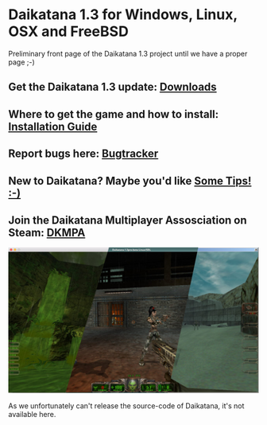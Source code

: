 # Daikatana 1.3 for Windows, Linux, OSX and FreeBSD
  
Preliminary front page of the Daikatana 1.3 project until we have a proper page ;-)  

## Get the Daikatana 1.3 update: [Downloads](https://bitbucket.org/daikatana13/daikatana/wiki/Downloads)
## Where to get the game and how to install: [Installation Guide](https://bitbucket.org/daikatana13/daikatana/wiki/Installation)
## Report bugs here: [Bugtracker](https://bitbucket.org/daikatana13/daikatana/issues?status=new&status=open)
## New to Daikatana? Maybe you'd like [Some Tips! :-)](https://bitbucket.org/daikatana13/daikatana/wiki/Tips)
## Join the Daikatana Multiplayer Assosciation on Steam: [DKMPA](https://steamcommunity.com/groups/DKMPA)

![Daikatana](/CrossplatformScreenshot.jpg "Daikatana")



As we unfortunately can't release the source-code of Daikatana, it's not
available here.
